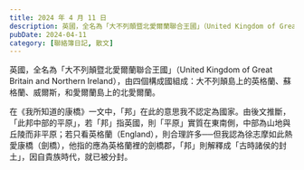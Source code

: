 ```yaml
---
title: 2024 年 4 月 11 日
description: 英國，全名為「大不列顛暨北愛爾蘭聯合王國」（United Kingdom of Great Britain and Northern Ireland），由四個構成國組成：大不列顛島上的英格蘭、蘇格蘭、……
pubDate: 2024-04-11
category: [聯絡簿日記, 散文]
---
```


英國，全名為「大不列顛暨北愛爾蘭聯合王國」（United Kingdom of Great Britain and Northern Ireland），由四個構成國組成：大不列顛島上的英格蘭、蘇格蘭、威爾斯，和愛爾蘭島上的北愛爾蘭。

在《我所知道的康橋》一文中，「邦」在此的意思我不認定為國家。由後文推斷，「此邦中部的平原」，若「邦」指英國，則「平原」實質在東南側，中部為山地與丘陵而非平原；若只看英格蘭（England），則合理許多──但我認為徐志摩如此熱愛康橋（劍橋），他指的應為英格蘭裡的劍橋郡，「邦」則解釋成「古時諸侯的封土」，因自貴族時代，就已被分封。
